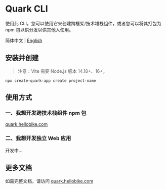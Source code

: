 # Quark CLI

使用此 CLI，您可以使用它来创建跨框架/技术堆栈组件，或者您可以将其打包为 npm 包以供分发以供其他人使用。

简体中文 | [English](./README.en-US.md)

## 安装并创建

> 注意：Vite 需要 Node.js 版本 14.18+、16+。

```
npx create-quark-app create project-name
```

## 使用方式

### 一、我想开发跨技术栈组件 npm 包

[quark.hellobike.com](https://quark.hellobike.com)

### 二、我想开发独立 Web 应用

开发中...

## 更多文档

如需完整文档，请访问 [quark.hellobike.com](https://quark.hellobike.com)
